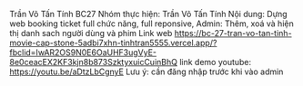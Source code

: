 Trần Võ Tấn Tính BC27 
Nhóm thực hiện: Trần Võ Tấn Tính 
Nội dung: Dựng web booking ticket full chức năng, full reponsive,
Admin: Thêm, xoá và hiện thị danh sach người dùng và phim
Link web https://bc-27-tran-vo-tan-tinh-movie-cap-stone-5adbi7xhn-tinhtran5555.vercel.app/?fbclid=IwAR2OS9N0E6OaUHF3ugVyE-8e0ceacEX2KF3kjn8b873SzktyxuicCuinBhQ
link demo youtube: https://youtu.be/aDtzLbCgnyE
Lưu ý: cần đăng nhập trước khi vào admin
